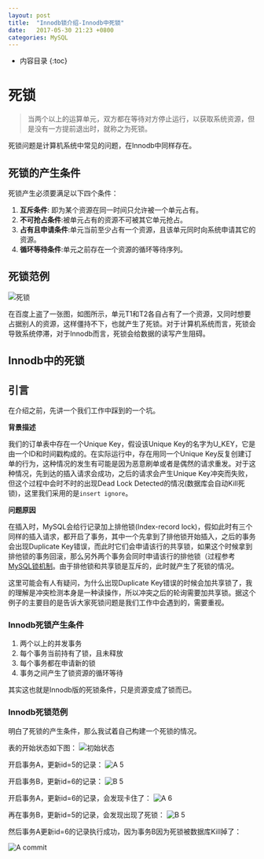 ```yaml
---
layout: post
title:  "Innodb锁介绍-Innodb中死锁"
date:   2017-05-30 21:23 +0800
categories: MySQL
---
```

* 内容目录
{:toc}

# 死锁
>当两个以上的运算单元，双方都在等待对方停止运行，以获取系统资源，但是没有一方提前退出时，就称之为死锁。

死锁问题是计算机系统中常见的问题，在Innodb中同样存在。

## 死锁的产生条件
死锁产生必须要满足以下四个条件：

1. **互斥条件**: 即为某个资源在同一时间只允许被一个单元占有。
2. **不可抢占条件**:被单元占有的资源不可被其它单元抢占。
3. **占有且申请条件**:单元当前至少占有一个资源，且该单元同时向系统申请其它的资源。
4. **循环等待条件**:单元之前存在一个资源的循环等待序列。

## 死锁范例

![死锁]({{site.baseurl}}/pics/deadlock.jpg)

在百度上盗了一张图，如图所示，单元T1和T2各自占有了一个资源，又同时想要占据别人的资源，这样僵持不下，也就产生了死锁。对于计算机系统而言，死锁会导致系统停滞，对于Innodb而言，死锁会给数据的读写产生阻碍。

## Innodb中的死锁

## 引言

在介绍之前，先讲一个我们工作中踩到的一个坑。

**背景描述**

我们的订单表中存在一个Unique Key，假设该Unique Key的名字为U_KEY，它是由一个ID和时间戳构成的。在实际运行中，存在用同一个Unique Key反复创建订单的行为，这种情况的发生有可能是因为恶意刷单或者是偶然的请求重发。对于这种情况，先到达的插入请求会成功，之后的请求会产生Unique Key冲突而失败，但这个过程中会时不时的出现Dead Lock Detected的情况(数据库会自动Kill死锁)，这里我们采用的是`insert ignore`。

**问题原因**

在插入时，MySQL会给行记录加上排他锁(Index-record lock)，假如此时有三个同样的插入请求，都开启了事务，其中一个先拿到了排他锁开始插入，之后的事务会出现Duplicate Key错误，而此时它们会申请该行的共享锁，如果这个时候拿到排他锁的事务回滚，那么另外两个事务会同时申请该行的排他锁（过程参考[MySQL锁机制](https://dev.mysql.com/doc/refman/5.5/en/innodb-locks-set.html)。由于排他锁和共享锁是互斥的，此时就产生了死锁的情况。

这里可能会有人有疑问，为什么出现Duplicate Key错误的时候会加共享锁了，我的理解是冲突检测本身是一种读操作，所以冲突之后的轮询需要加共享锁。据这个例子的主要目的是告诉大家死锁问题是我们工作中会遇到的，需要重视。

### Innodb死锁产生条件

1. 两个以上的并发事务
2. 每个事务当前持有了锁，且未释放
3. 每个事务都在申请新的锁
4. 事务之间产生了锁资源的循环等待

其实这也就是Innodb版的死锁条件，只是资源变成了锁而已。

### Innodb死锁范例

明白了死锁的产生条件，那么我试着自己构建一个死锁的情况。

表的开始状态如下图：
![初始状态]({{site.baseurl}}/pics/trans_init.png)

开启事务A，更新id=5的记录：
![A 5]({{site.baseurl}}/pics/trans_a_5.png)

开启事务B，更新id=6的记录：
![B 5]({{site.baseurl}}/pics/trans_b_6.png)

开启事务A，更新id=6的记录，会发现卡住了：
![A 6]({{site.baseurl}}/pics/trans_a_6.png)

再在事务B，更新id=5的记录，会发现出现了死锁：
![B 5]({{site.baseurl}}/pics/trans_b_5.png)

然后事务A更新id=6的记录执行成功，因为事务B因为死锁被数据库Kill掉了：

![A commit]({{site.baseurl}}/pics/trans_5_commit.png)
